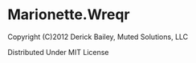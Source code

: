 # Marionette.Wreqr

Copyright (C)2012 Derick Bailey, Muted Solutions, LLC

Distributed Under MIT License

